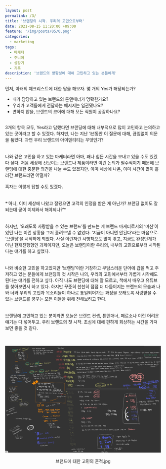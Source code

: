 ```yaml
---
layout: post
permalink: /3/
title: '브랜딩의 시작. 우리의 고민으로부터'
date: 2021-08-15 11:20:00 +09:00
feature: '/img/posts/05/0.png'
categories:
  - marketing
tags:
  - 마케터
  - 주니어
  - 성장기
  - 기록
description: '브랜드의 방향성에 대해 고민하고 있는 분들에게'
---
```

먼저, 아래의 체크리스트에 대한 답을 해보자. 몇 개의 Yes가 해당되는가?

* 내가 담당하고 있는 브랜드의 톤앤매너가 명확한가요?
* 우리가 고객들에게 전달하는 메시지는 일관됐나요?
* 변하지 않을, 브랜드의 코어에 대해 모든 직원이 공감하나요?

<br>
3개의 항목 모두, Yes라고 답했다면 브랜딩에 대해 내부적으로 많이 고민하고 논의하고 있는 곳이라고 할 수 있겠다. 하지만, 나는 지난 1년동안 이 질문에 대해, 끊임없이 의문을 품었다. 과연 우리 브랜드의 아이덴티티는 무엇인가?
<br>
<br>
<br>
나와 같은 고민을 하고 있는 마케터라면 아마, 꽤나 힘든 시간을 보내고 있을 수도 있겠다 싶다. 처음 세상에 선보이는 브랜드나 제품이라면 이런 논의가 필수적이기 때문에 브랜딩에 대한 충분한 의견을 나눌 수도 있겠지만. 이미 세상에 나온, 이미 시간이 많이 흘러간 브랜드라면 어떨까?
<br>
<br>
혹자는 이렇게 답할 수도 있겠다.
<br>
<br>
<br>
*‘아니, 이미 세상에 나왔고 잘됐으면 고객의 인정을 받은 게 아닌가? 브랜딩 없이도 잘되는데 굳이 이제와서 해야되나?’*
<br>
<br>
<br>
하지만, ‘오래도록 사랑받을 수 있는 브랜드’를 만드는 게 브랜드 마케터로서의 ‘미션’이었던 나는 이런 상황을 그저 흘려보낼 수 없었다. ‘지금이 아니면 안된다’라는 마음으로. ‘브랜딩’을 시작하게 되었다. 사실 이런저런 시행착오도 많이 겪고, 지금도 완성단계가 아닌 현재진행형인 과제이지만, 오늘은 브랜딩이란 우리의, 내부의 고민으로부터 시작된다는 얘기를 하고 싶었다.
<br>
<br>
<br>
나와 비슷한 고민을 하고있지만 ‘브랜딩’이란 거창하고 부담스러운 단어에 겁을 먹고 주저하고 있는 분들에게 브랜딩의 첫 시작은 나의, 우리의 고민에서부터 가볍게 시작해도 된다는 얘기를  전하고 싶다. 아직 나도 브랜딩에 대해 잘 모르고, 책에서 배우고 유튜브를 찾아보면서 하고 있다. 하지만 꾸준히 천천히 점점 더 다듬어지는 브랜드의 모습과 나와 너와 우리의 고민과 목소리들이 하나로 통일되어가는 과정을 오래도록 사랑받을 수 있는 브랜드를 꿈꾸는 모든 이들을 위해 전해보려고 한다. 
<br>
<br>
<br>
브랜딩에 고민하고 있는 분이라면 오늘은 브랜드 컨셉, 톤앤매너, 페르소나 이런 어려운 얘기는 다 넣어두고. 우리 브랜드의 첫 시작. 초심에 대해 편하게 회상하는 시간을 가져보면 좋을 것 같다.
<br>
<br>
<br>

![이미지1](/img/posts/05/1.jpg)
<center> 브랜드에 대한 고민의 흔적.jpg </center>
<br>
<br>
